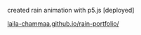 created rain animation with p5.js [deployed]

[laila-chammaa.github.io/rain-portfolio/](laila-chammaa.github.io/rain-portfolio/)
